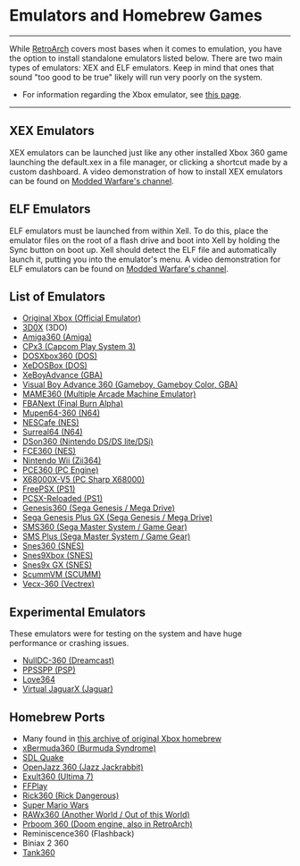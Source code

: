 # Emulators and Homebrew Games

------

While [RetroArch](emulators-ports/retroarch.md) covers most bases when it comes to emulation, you have the option to  install standalone emulators listed below. There are two main types of  emulators: XEX and ELF emulators. Keep in mind that ones that sound "too good to be true" likely will run very poorly on the system.

- For information regarding the Xbox emulator, see [this page](ultimate-mod-guide/xboxemu/index.md).

------

## XEX Emulators

XEX emulators can be launched just like any other installed Xbox 360  game launching the default.xex in a file manager, or clicking a shortcut made by a custom dashboard. A video demonstration of how to install XEX emulators can be found on [Modded Warfare's channel](https://youtu.be/3EhGFqzoMvg?list=PLn7ji3VsPy3G08cHNCHyT4Yj-WWYhw8D7).

## ELF Emulators

ELF emulators must be launched from within Xell. To do this, place  the emulator files on the root of a flash drive and boot into Xell by  holding the Sync button on boot up. Xell should detect the ELF file and  automatically launch it, putting you into the emulator's menu. A video  demonstration for ELF emulators can be found on [Modded Warfare's channel](https://youtu.be/NGzbeb3z1BE?list=PLn7ji3VsPy3G08cHNCHyT4Yj-WWYhw8D7).

## List of Emulators

- [Original Xbox (Official Emulator)](ultimate-mod-guide/xboxemu/index.md)
- [3D0X](http://www.360-hq.com/xbox360-homebrew-232-3dox.html) (3DO)
- [Amiga360 (Amiga)](https://github.com/lantus/Amiga360)
- [CPx3 (Capcom Play System 3)](http://www.eurasia.nu/modules.php?name=Downloads&d_op=viewdownloaddetails&lid=6032&ttitle=CPX3_2009-04-09)
- [DOSXbox360 (DOS)](http://www.eurasia.nu/modules.php?name=Downloads&d_op=viewdownloaddetails&lid=7769&ttitle=DOSXbox360_0.74_v1)
- [XeDOSBox (DOS)](http://www.eurasia.nu/modules.php?name=Downloads&d_op=viewdownloaddetails&lid=6559&ttitle=XeDOSBox_0.1_Beta)
- [XeBoyAdvance (GBA)](http://www.eurasia.nu/modules.php?name=Downloads&d_op=viewdownloaddetails&lid=6616&ttitle=XeBoyAdvance_v0.4)
- [Visual Boy Advance 360 (Gameboy, Gameboy Color, GBA)](http://www.eurasia.nu/modules.php?name=Downloads&d_op=viewdownloaddetails&lid=6795&ttitle=VBA_360_v0.03_Beta_(bin))
- [MAME360 (Multiple Arcade Machine Emulator)](http://www.eurasia.nu/modules.php?name=Downloads&d_op=viewdownloaddetails&lid=6034&ttitle=MAME360_2009-04-19)
- [FBANext (Final Burn Alpha)](http://www.eurasia.nu/modules.php?name=Downloads&d_op=viewdownloaddetails&lid=9727&ttitle=FBANext360_v0.2.97.28_Custom_1.1)
- [Mupen64-360 (N64)](http://www.eurasia.nu/modules.php?name=Downloads&d_op=viewdownloaddetails&lid=10144&ttitle=mupen64-360_v0.993_Beta2)
- [NESCafe (NES)](http://www.eurasia.nu/modules.php?name=Downloads&d_op=viewdownloaddetails&lid=3077&ttitle=NESCafe_0.56_for_360)
- [Surreal64 (N64)](http://www.xbox-hq.com/html/modules.php?name=Xbox_Homebrew&op=view&gid=53)
- [DSon360 (Nintendo DS/DS lite/DSi)](http://www.eurasia.nu/modules.php?name=Downloads&d_op=viewdownloaddetails&lid=6569&ttitle=DSOne360_v0.2)
- [FCE360 (NES)](http://www.360hacks.de/fce360_v0_6_nes_nintendo_emulator_f_r_xbox_360_jtag.t9558.html)
- [Nintendo Wii (Zii364)](http://xbox-360.logic-sunrise.com/news-182362-zii364-un-emulateur-wii-pour-xbox-360.html)
- [PCE360 (PC Engine)](http://www.eurasia.nu/modules.php?name=Downloads&d_op=viewdownloaddetails&lid=6535&ttitle=PCEngine360_Alpha_0.1)
- [X68000X-V5 (PC Sharp X68000)](http://www.360hacks.de/x68000x_pc_sharp_x68000_emulator.t12051.html)
- [FreePSX (PS1)](http://www.emucr.com/2010/12/freepsx-beta-v01.html)
- [PCSX-Reloaded (PS1)](http://www.eurasia.nu/modules.php?name=Downloads&d_op=viewdownloaddetails&lid=12069&ttitle=PCSXR_360_v2.1.1a)
- [Genesis360 (Sega Genesis / Mega Drive)](http://www.eurasia.nu/modules.php?name=Downloads&d_op=viewdownloaddetails&lid=6486&ttitle=Genesis_Plus_360_v0.18_Beta)
- [Sega Genesis Plus GX (Sega Genesis / Mega Drive)](http://www.eurasia.nu/modules.php?name=Downloads&d_op=viewdownloaddetails&lid=8711&ttitle=Sega_Genesis_Plus_GX_v0.98)
- [SMS360 (Sega Master System / Game Gear)](http://www.eurasia.nu/modules.php?name=Downloads&d_op=viewdownloaddetails&lid=6372&ttitle=SMS360_Alpha)
- [SMS Plus (Sega Master System / Game Gear)](http://www.eurasia.nu/modules.php?name=Downloads&d_op=viewdownloaddetails&lid=6089&ttitle=SMS_Plus_2009-09-25)
- [Snes360 (SNES)](http://www.eurasia.nu/modules.php?name=Downloads&d_op=viewdownloaddetails&lid=6887&ttitle=Snes360_v0.32_Beta)
- [Snes9Xbox (SNES)](http://www.emucr.com/2011/11/snes9xbox-v5.html)
- [Snes9x GX (SNES)](http://www.eurasia.nu/modules.php?name=Downloads&d_op=viewdownloaddetails&lid=6059&ttitle=Snes9x-GX_Xenon_Beta001)
- [ScummVM (SCUMM)](http://www.eurasia.nu/modules.php?name=Downloads&d_op=viewdownloaddetails&lid=8933&ttitle=ScummVM_1.4.1)
- [Vecx-360 (Vectrex)](http://www.eurasia.nu/modules.php?name=Downloads&d_op=viewdownloaddetails&lid=9705&ttitle=Vecx-360_v0.1b_Beta)

## Experimental Emulators

These emulators were for testing on the system and have huge performance or crashing issues.

- [NullDC-360 (Dreamcast)](https://github.com/Ced2911/nulldc-360)
- [PPSSPP (PSP)](http://www.eurasia.nu/modules.php?name=Downloads&d_op=viewdownloaddetails&lid=10146&ttitle=PPSSPP_0.91_Alpha)
- [Love364](http://www.360-hq.com/xbox360-homebrew-149-Love364.html)
- [Virtual JaguarX (Jaguar)](http://www.eurasia.nu/modules.php?name=Downloads&d_op=viewdownloaddetails&lid=9473&ttitle=Virtual_JaguarX_v0.9_(360))

## Homebrew Ports

- Many found in [this archive of original Xbox homebrew](https://archive.org/details/XBHomebrew)
- [xBermuda360 (Burmuda Syndrome)](http://www.eurasia.nu/modules.php?name=Downloads&d_op=viewdownloaddetails&lid=9040&ttitle=xBermuda360_v0.1.4)
- [SDL Quake](https://github.com/lantus/sdlquake-libxenon)
- [OpenJazz 360 (Jazz Jackrabbit)](http://www.360-hq.com/xbox360-homebrew-122-OpenJazz_360.html)
- [Exult360 (Ultima 7)](http://www.360-hq.com/xbox360-homebrew-192-Exult360.html)
- [FFPlay](http://www.360-hq.com/xbox360-homebrew-204-FFplay.html)
- [Rick360 (Rick Dangerous)](http://www.360-hq.com/xbox360-homebrew-154-Rick360.html)
- [Super Mario Wars](http://www.360-hq.com/xbox360-homebrew-178-Super_Mario_Wars.html)
- [RAWx360 (Another World / Out of this World)](https://digiex.net/threads/another-world-out-of-this-world-rawx-360-xbox-360-port.7355/)
- [Prboom 360 (Doom engine, also in RetroArch)](https://github.com/libretro/libretro-prboom)
- Reminiscence360 (Flashback)
- Biniax 2 360
- [Tank360](https://github.com/JQE/Tank360?files=1)